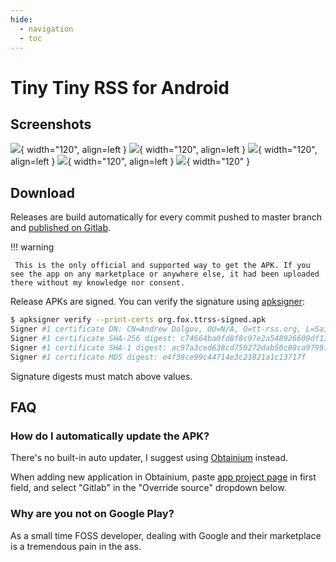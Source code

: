 ```yaml
---
hide:
  - navigation
  - toc
---
```


# Tiny Tiny RSS for Android

## Screenshots

![](images/tt-rss-android/Screenshot_20250509_135136.webp){ width="120", align=left } ![](images/tt-rss-android/Screenshot_20250509_135154.webp){ width="120", align=left } ![](images/tt-rss-android/Screenshot_20250509_135217.webp){ width="120", align=left } ![](images/tt-rss-android/Screenshot_20250509_135426.webp){ width="120", align=left } ![](images/tt-rss-android/Screenshot_20250509_135438.webp){ width="120" }

## Download

Releases are build automatically for every commit pushed to master branch and [published on Gitlab](https://gitlab.tt-rss.org/tt-rss/tt-rss-android/-/releases).

!!! warning

     This is the only official and supported way to get the APK. If you see the app on any marketplace or anywhere else, it had been uploaded there without my knowledge nor consent.

Release APKs are signed. You can verify the signature using [apksigner](https://developer.android.com/tools/apksigner):

```sh
$ apksigner verify --print-certs org.fox.ttrss-signed.apk
Signer #1 certificate DN: CN=Andrew Dolgov, OU=N/A, O=tt-rss.org, L=Saint-Petersburg, ST=N/A, C=RU
Signer #1 certificate SHA-256 digest: c74664ba0fd8f8c97e2a548926609df1369236dd9d9d14c0e5c20b8c2b08cf06
Signer #1 certificate SHA-1 digest: ac97a3ced638cd750272dab50c08ca979910dc74
Signer #1 certificate MD5 digest: e4f38ce99c44714e3c21821a1c13717f
```

Signature digests must match above values.

## FAQ

### How do I automatically update the APK?

There's no built-in auto updater, I suggest using [Obtainium](https://obtainium.imranr.dev/) instead.

When adding new application in Obtainium, paste [app project page](https://gitlab.tt-rss.org/tt-rss/tt-rss-android) in first field, and select "Gitlab" in the "Override source" dropdown below.

### Why are you not on Google Play?

As a small time FOSS developer, dealing with Google and their marketplace is a tremendous pain in the ass.
